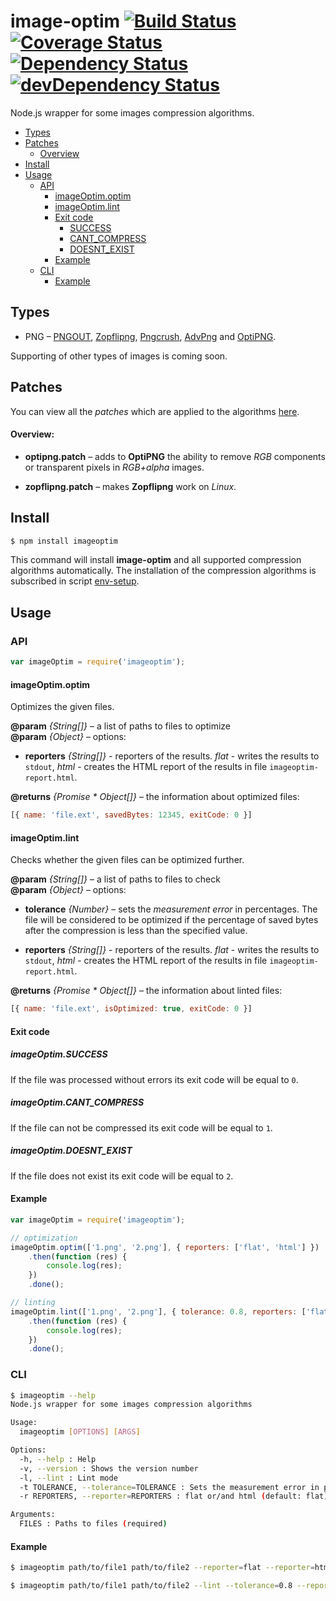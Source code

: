 # image-optim [![Build Status](https://travis-ci.org/eGavr/image-optim.svg)](https://travis-ci.org/eGavr/image-optim) [![Coverage Status](https://coveralls.io/repos/eGavr/image-optim/badge.svg?branch=master)](https://coveralls.io/r/eGavr/image-optim?branch=master) [![Dependency Status](https://david-dm.org/eGavr/image-optim.svg)](https://david-dm.org/eGavr/image-optim) [![devDependency Status](https://david-dm.org/eGavr/image-optim/dev-status.svg)](https://david-dm.org/eGavr/image-optim#info=devDependencies)

Node.js wrapper for some images compression algorithms.

<!-- TOC -->
- [Types](#types)
- [Patches](#patches)
  - [Overview](#overview)
- [Install](#install)
- [Usage](#usage)
  - [API](#api)
    - [imageOptim.optim](#imageoptimoptim)
    - [imageOptim.lint](#imageoptimlint)
    - [Exit code](#exit-code)
      - [SUCCESS](#imageoptimsuccess)
      - [CANT_COMPRESS](#imageoptimcant_compress)
      - [DOESNT_EXIST](#imageoptimdoesnt_exist)
    - [Example](#example)
  - [CLI](#cli)
    - [Example](#example-1)

<!-- TOC END -->

## Types

* PNG – [PNGOUT](http://www.advsys.net/ken/util/pngout.htm), [Zopflipng](https://github.com/pornel/zopfli), [Pngcrush](http://pmt.sourceforge.net/pngcrush/), [AdvPng](http://advancemame.sourceforge.net/doc-advpng.html) and [OptiPNG](http://optipng.sourceforge.net/).

Supporting of other types of images is coming soon.

## Patches

You can view all the _patches_ which are applied to the algorithms [here](https://github.com/eGavr/image-optim/tree/master/patch).

<!-- TOC:display:Overview -->
#### Overview:

* **optipng.patch** – adds to **OptiPNG** the ability to remove _RGB_ components or transparent pixels in _RGB+alpha_ images.

* **zopflipng.patch** – makes **Zopflipng** work on _Linux_.

## Install

```bash
$ npm install imageoptim
```

This command will install **image-optim** and all supported compression algorithms automatically. The installation of the compression algorithms is subscribed in script [env-setup](https://github.com/eGavr/image-optim/blob/master/env-setup).

## Usage

### API

```js
var imageOptim = require('imageoptim');
```

#### imageOptim.optim

Optimizes the given files.

**@param** *{String[]}* – a list of paths to files to optimize<br>
**@param** *{Object}* – options:<br>

  * **reporters** *{String[]}* - reporters of the results. _flat_ - writes the results to `stdout`, _html_ - creates the HTML report of the results in file `imageoptim-report.html`.

**@returns** *{Promise * Object[]}* – the information about optimized files:<br>

```js
[{ name: 'file.ext', savedBytes: 12345, exitCode: 0 }]
```

#### imageOptim.lint

Checks whether the given files can be optimized further.

**@param** *{String[]}* – a list of paths to files to check<br>
**@param** *{Object}* – options:<br>

  * **tolerance** *{Number}* – sets the _measurement error_ in percentages. The file will be considered to be optimized if the percentage of saved bytes after the compression is less than the specified value.

  * **reporters** *{String[]}* - reporters of the results. _flat_ - writes the results to `stdout`, _html_ - creates the HTML report of the results in file `imageoptim-report.html`.

**@returns** *{Promise * Object[]}* – the information about linted files:<br>

```js
[{ name: 'file.ext', isOptimized: true, exitCode: 0 }]
```

#### Exit code

<!-- TOC:display:SUCCESS -->
##### imageOptim.SUCCESS

If the file was processed without errors its exit code will be equal to `0`.

<!-- TOC:display:CANT_COMPRESS -->
##### imageOptim.CANT_COMPRESS

If the file can not be compressed its exit code will be equal to `1`.

<!-- TOC:display:DOESNT_EXIST -->
##### imageOptim.DOESNT_EXIST

If the file does not exist its exit code will be equal to `2`.

#### Example

```js
var imageOptim = require('imageoptim');

// optimization
imageOptim.optim(['1.png', '2.png'], { reporters: ['flat', 'html'] })
    .then(function (res) {
        console.log(res);
    })
    .done();

// linting
imageOptim.lint(['1.png', '2.png'], { tolerance: 0.8, reporters: ['flat', 'html'] })
    .then(function (res) {
        console.log(res);
    })
    .done();
```

### CLI

```bash
$ imageoptim --help
Node.js wrapper for some images compression algorithms

Usage:
  imageoptim [OPTIONS] [ARGS]

Options:
  -h, --help : Help
  -v, --version : Shows the version number
  -l, --lint : Lint mode
  -t TOLERANCE, --tolerance=TOLERANCE : Sets the measurement error in percentages (default: 0)
  -r REPORTERS, --reporter=REPORTERS : flat or/and html (default: flat)

Arguments:
  FILES : Paths to files (required)
```

#### Example

```bash
$ imageoptim path/to/file1 path/to/file2 --reporter=flat --reporter=html # optimization

$ imageoptim path/to/file1 path/to/file2 --lint --tolerance=0.8 --reporter=flat --reporter=html # linting
```
